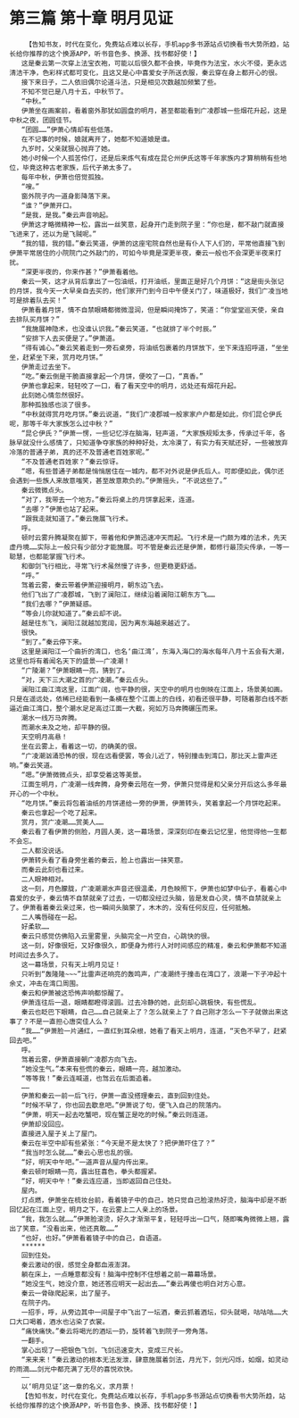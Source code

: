# 第三篇 第十章 明月见证
        【告知书友，时代在变化，免费站点难以长存，手机app多书源站点切换看书大势所趋，站长给你推荐的这个换源APP，听书音色多、换源、找书都好使！】
       这是秦云第一次穿上法宝衣袍，可能以后很久都不会换，毕竟作为法宝，水火不侵，更永远清洁干净，色彩样式都可变化，且这又是心中喜爱女子所送衣服，秦云穿在身上都开心的很。
       接下来日子，二人依旧偶尔论道斗法，只是相见次数越加频繁了些。
       不知不觉已是八月十五，中秋节了。
       “中秋。”
       伊萧坐在画案前，看着窗外那犹如圆盘的明月，甚至都能看到广凌郡城一些烟花升起，这是中秋之夜，团圆佳节。
       “团圆……”伊萧心情却有些低落。
       在不记事的时候，娘就离开了，她都不知道娘是谁。
       九岁时，父亲就狠心抛弃了她。
       她小时候一个人孤苦伶仃，还是后来炼气有成在昆仑州伊氏这等千年家族内才算稍稍有些地位，毕竟这种古老家族，后代子弟太多了。
       每年中秋，伊萧也倍觉孤独。
       “嗖。”
       窗外院子内一道身影降落下来。
       “谁？”伊萧开口。
       “是我，是我。”秦云声音响起。
       伊萧这才略微精神一松，露出一丝笑意，起身开门走到院子里：“你也是，都不敲门就直接飞进来了，还以为是飞贼呢。”
       “我的错，我的错。”秦云笑道，伊萧的这座宅院自然也是有仆人下人们的，平常他直接飞到伊萧平常居住的小院院门之外敲门的，可如今毕竟是深更半夜，秦云一般也不会深更半夜来打扰。
       “深更半夜的，你来作甚？”伊萧看着他。
       秦云一笑，这才从背后拿出了一包油纸，打开油纸，里面正是好几个月饼：“这是街头张记的月饼，我今天一大早亲自去买的，他们家开门到今日中午便关门了，味道极好，我们广凌当地可是排着队去买！”
       伊萧看着月饼，情不自禁眼睛都微微湿润，但是瞬间掩饰了，笑道：“你堂堂巡天使，亲自去排队买月饼？”
       “我施展神隐术，也没谁认识我。”秦云笑道，“也就排了半个时辰。”
       “安排下人去买便是了。”伊萧道。
       “得有诚心。”秦云笑着走到一旁石桌旁，将油纸包裹着的月饼放下，坐下来连招呼道，“坐坐坐，赶紧坐下来，赏月吃月饼。”
       伊萧走过去坐下。
       “吃。”秦云倒是干脆直接拿起一个月饼，便咬了一口，“真香。”
       伊萧也拿起来，轻轻咬了一口，看了看天空中的明月，远处还有烟花升起。
       此刻她心情忽然很好。
       那种孤独感也淡了很多。
       “中秋就得赏月吃月饼。”秦云说道，“我们广凌郡城一般家家户户都是如此，你们昆仑伊氏呢，那等千年大家族怎么过中秋？”
       “昆仑伊氏？”伊萧一愣，一些记忆浮在脑海，轻声道，“大家族规矩太多，传承过千年，各脉早就没什么感情了，只知道争夺家族的种种好处，太冷漠了，有实力有天赋还好，一些被放弃冷落的普通子弟，真的还不及普通老百姓家呢。”
       “不及普通老百姓家？”秦云惊讶。
       “嗯，有些普通子弟都是悄悄居住在一城内，都不对外说是伊氏后人。可即便如此，偶尔还会遇到一些族人来故意嗤笑，甚至故意欺负的。”伊萧摇头，“不说这些了。”
       秦云微微点头。
       “对了，我带去一个地方。”秦云将桌上的月饼拿起来，连道。
       “去哪？”伊萧也站了起来。
       “跟我走就知道了。”秦云施展飞行术。
       呼。
       顿时云雾升腾凝聚在脚下，带着他和伊萧迅速冲天而起。飞行术是一门颇为难的法术，先天虚丹境……实际上一般只有少部分才能施展。可不管是秦云还是伊萧，都修行最顶尖传承，一等一聪慧，也都能掌握飞行术。
       和御剑飞行相比，寻常飞行术虽然慢了许多，但更稳更舒适。
       “呼。”
       驾着云雾，秦云带着伊萧迎接明月，朝东边飞去。
       他们飞出了广凌郡城，飞到了澜阳江，继续沿着澜阳江朝东方飞……
       “我们去哪？”伊萧疑惑。
       “等会儿你就知道了。”秦云却不说。
       越是往东飞，澜阳江就越加宽阔，因为离东海越来越近了。
       很快。
       “到了。”秦云停下来。
       这里是澜阳江一个曲折的湾口，也名‘曲江湾’，东海入海口的海水每年八月十五会有大潮，这里也将有着闻名天下的盛景——广凌潮！
       “广陵潮？”伊萧眼睛一亮，猜到了。
       “对，天下三大潮之首的广凌潮。”秦云点头。
       澜阳江曲江湾这里，江面广阔，也平静的很，天空中的明月也倒映在江面上，场景美如画。只是在遥远处，依稀已经能看到一条横在整个江面上的白线，初看还很平静，可随着那白线不断逼近曲江湾口，整个潮水足足高过江面一大截，宛如万马奔腾碾压而来。
       潮水一线万马奔腾。
       而潮水未及之地，却平静的很。
       天空明月高悬！
       坐在云雾上，看着这一切，的确美的很。
       “广凌潮汹涌恐怖的很，现在远看便罢，等会儿近了，特别撞击到湾口，那比天上雷声还响。”秦云笑道。
       “嗯。”伊萧微微点头，却享受着这等美景。
       江面生明月，广凌潮一线奔腾，身旁秦云陪在一旁，伊萧只觉得是和父亲分开后这么多年最开心的一个中秋。
       “吃月饼。”秦云将包着油纸的月饼递给一旁的伊萧，伊萧转头，笑着拿起一个月饼吃起来。
       秦云也拿起一个吃了起来。
       赏月，赏广凌潮……赏美人……
       秦云看了看伊萧的侧脸，月圆人美，这一幕场景，深深刻印在秦云记忆里，他觉得他一生都不会忘。
       二人都没说话。
       伊萧转头看了看身旁坐着的秦云，脸上也露出一抹笑意。
       而秦云此刻也看过来。
       二人眼神相对。
       这一刻，月色朦胧，广凌潮潮水声音还很温柔，月色映照下，伊萧也如梦中仙子，看着心中喜爱的女子，秦云情不自禁就亲了过去，一切都没经过头脑，皆是发自心灵，情不自禁就亲上了。伊萧看着秦云亲过来，也一瞬间头脑蒙了，木木的，没有任何反应，任何抵触。
       二人嘴唇碰在一起。
       好柔软……
       秦云只感觉仿佛陷入云里雾里，头脑完全一片空白，心跳快的很。
       这一刻，好像很短，又好像很久，即便身为修行人对时间感应的精准，秦云和伊萧都不知道时间过去多久了。
       这一幕场景，只有天上明月见证！
       只听到“轰隆隆~~~”比雷声还响亮的轰鸣声，广凌潮终于撞击在湾口了，浪潮一下子冲起十余丈，冲击在湾口周围。
       秦云和伊萧被这恐怖声响都惊醒了。
       伊萧连往后一退，眼睛都瞪得滚圆。过去冷静的她，此刻却心跳极快，有些慌乱。
       秦云也眨巴下眼睛，自己……自己就亲上了？怎么就亲上了？自己刚才怎么一下子就做出来这事了？不是一直担心唐突佳人么？
       “我……”伊萧脸一片通红，一直红到耳朵根，她看了看天上明月，连道，“天色不早了，赶紧回去吧。”
       呼。
       驾着云雾，伊萧直接朝广凌郡方向飞去。
       “她没生气。”本来有些慌的秦云，眼睛一亮，越加激动。
       “等等我！”秦云连喊道，也驾云在后面追着。
       ……
       伊萧和秦云一前一后飞行，伊萧一直没搭理秦云，直到回到住处。
       “时候不早了，你也回去歇息吧。”伊萧说了句，便飞入自己的院落内。
       “伊萧，明天一起去吃蟹吧，现在蟹正是吃的时候。”秦云则连道。
       伊萧却没回应。
       直接进入屋子关上了屋门。
       秦云在半空中却有些紧张：“今天是不是太快了？把伊萧吓住了？”
       “我当时怎么就……”秦云心思也乱的很。
       “好，明天中午吧。”一道声音从屋内传出来。
       秦云顿时眼睛一亮，露出狂喜色，拳头都握紧。
       “好，明天中午！”秦云连应道，当即返回自己住处。
       屋内。
       灯点燃，伊萧坐在梳妆台前，看着镜子中的自己，她只觉自己脸滚热好烫，脑海中却是不断回忆起在江面上空，明月之下，在云雾上二人亲上的场景。
       “我，我怎么就……”伊萧脸滚烫，好久才渐渐平复，轻轻呼出一口气，随即嘴角微微上翘，露出了笑意，“没看出来，他还真敢……”
       “也好，也好。”伊萧看着镜子中的自己，自语道。
       ******
       回到住处。
       秦云激动的很，感觉全身都血液澎湃。
       躺在床上，一点睡意都没有！脑海中控制不住想着之前一幕幕场景。
       “她没生气，她没介意，她还答应明天一起出去……”秦云再傻也明白对方心意。
       秦云一骨碌爬起来，出了屋子。
       在院子内。
       一招手，呼，从旁边其中一间屋子中飞出了一坛酒，秦云抓着酒坛，仰头就喝，咕咕咕……大口大口喝着，酒水也沾染了衣裳。
       “痛快痛快。”秦云将喝光的酒坛一扔，旋转着飞到院子一旁角落。
       一翻手。
       掌心出现了一把银色飞剑，飞剑迅速变大，变成三尺长。
       “来来来！”秦云激动的根本无法发泄，肆意施展着剑法，月光下，剑光闪烁，如烟，如灵动的雨滴……剑光中都充满了无尽的喜悦欢快。
       ——
       以‘明月见证’这一章的名义，求月票！
       【告知书友，时代在变化，免费站点难以长存，手机app多书源站点切换看书大势所趋，站长给你推荐的这个换源APP，听书音色多、换源、找书都好使！】